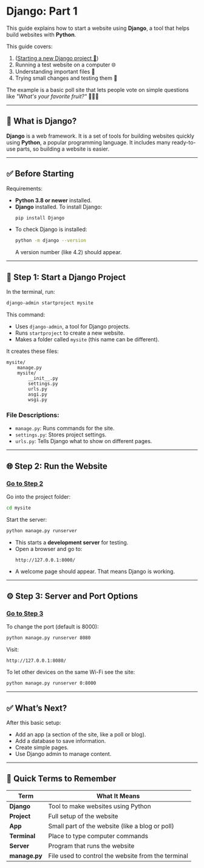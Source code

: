 # Django: Part 1

This guide explains how to start a website using **Django**, a tool that helps build websites with **Python**.

This guide covers:
1. ([Starting a new Django project 📁](#step-1-start-a-django-project))
2. Running a test website on a computer 🌐
3. Understanding important files 🧾
4. Trying small changes and testing them 🧪

The example is a basic poll site that lets people vote on simple questions like *"What's your favorite fruit?"* 🍎🍌🍇

---

## 📌 What is Django?
**Django** is a web framework. It is a set of tools for building websites quickly using **Python**, a popular programming language. It includes many ready-to-use parts, so building a website is easier.

---

## ✅ Before Starting
Requirements:
- **Python 3.8 or newer** installed.
- **Django** installed. To install Django:
  ```bash
  pip install Django
  ```
- To check Django is installed:
  ```bash
  python -m django --version
  ```
  A version number (like 4.2) should appear.

---

## 🚀 Step 1: Start a Django Project

In the terminal, run:
```bash
django-admin startproject mysite
```

This command:
- Uses `django-admin`, a tool for Django projects.
- Runs `startproject` to create a new website.
- Makes a folder called `mysite` (this name can be different).

It creates these files:
```
mysite/
    manage.py
    mysite/
        __init__.py
        settings.py
        urls.py
        asgi.py
        wsgi.py
```

### File Descriptions:
- `manage.py`: Runs commands for the site.
- `settings.py`: Stores project settings.
- `urls.py`: Tells Django what to show on different pages.

---

## 🌐 Step 2: Run the Website
### [Go to Step 2](#step-2-run-the-website)

Go into the project folder:
```bash
cd mysite
```

Start the server:
```bash
python manage.py runserver
```

- This starts a **development server** for testing.
- Open a browser and go to:
  ```
  http://127.0.0.1:8000/
  ```
- A welcome page should appear. That means Django is working.

---

## ⚙️ Step 3: Server and Port Options
### [Go to Step 3](#step-3-server-and-port-options)

To change the port (default is 8000):
```bash
python manage.py runserver 8080
```
Visit:
```
http://127.0.0.1:8080/
```

To let other devices on the same Wi-Fi see the site:
```bash
python manage.py runserver 0:8000
```

---

## ✅ What’s Next?
After this basic setup:
- Add an app (a section of the site, like a poll or blog).
- Add a database to save information.
- Create simple pages.
- Use Django admin to manage content.

---

## 🧠 Quick Terms to Remember
| Term | What It Means |
|------|----------------|
| **Django** | Tool to make websites using Python |
| **Project** | Full setup of the website |
| **App** | Small part of the website (like a blog or poll) |
| **Terminal** | Place to type computer commands |
| **Server** | Program that runs the website |
| **manage.py** | File used to control the website from the terminal |

